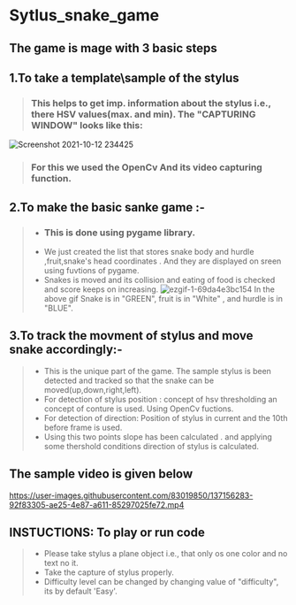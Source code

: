 # Sytlus_snake_game
## The game is mage with 3 basic steps
## 1.To take a template\sample of the stylus
> ### This helps to get imp. information about the stylus i.e., there HSV values(max. and min). The "CAPTURING WINDOW" looks like this:
![Screenshot 2021-10-12 234425](https://user-images.githubusercontent.com/83019850/137132267-dd7d7137-a833-4e91-98a4-fb419112b065.png)
> ### For this we used the OpenCv And its video capturing function.
## 2.To make the basic sanke game :-
> * ### This is done using pygame library.
>  * We just created the list that stores snake body and hurdle ,fruit,snake's head coordinates . And they are displayed on sreen using fuvtions of pygame.
>  * Snakes is moved and its collision and eating of food is checked and score keeps on increasing.
![ezgif-1-69da4e3bc154](https://user-images.githubusercontent.com/83019850/137133655-6e0b1db6-68d0-4201-afa6-ac0ac3f178aa.gif)
> In the above gif Snake is in "GREEN", fruit is in "White" , and hurdle is in "BLUE".
## 3.To track the movment of stylus and move snake accordingly:-
> * This is the unique part of the game. The sample stylus is been detected and tracked so that the snake can be moved(up,down,right,left).
> * For detection of stylus position : concept of hsv thresholding an concept of conture is used. Using OpenCv fuctions.
> * For detection of direction: Position of stylus in current and the 10th before frame is used.
> * Using this two points slope has been calculated . and applying some thershold conditions direction of stylus is calculated.
## The sample video is given below 


https://user-images.githubusercontent.com/83019850/137156283-92f83305-ae25-4e87-a611-85297025fe72.mp4

## INSTUCTIONS: To play or run code
> * Please take stylus a plane object i.e., that only os one color and no text no it.
> * Take the capture of stylus properly.
> * Difficulty level can be changed by changing value of "difficulty", its by default 'Easy'. 
